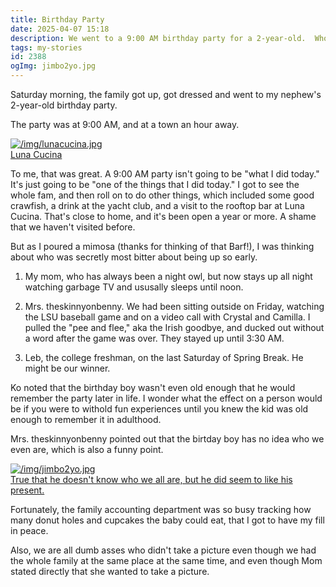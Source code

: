 ```yaml
---
title: Birthday Party
date: 2025-04-07 15:18
description: We went to a 9:00 AM birthday party for a 2-year-old.  Who handled the early wake up call worst?
tags: my-stories
id: 2388
ogImg: jimbo2yo.jpg
---
```


Saturday morning, the family got up, got dressed and went to my nephew's 2-year-old birthday party.

The party was at 9:00 AM, and at a town an hour away.

<a class="lightview alignright" href="/img/lunacucina.jpg" data-lightview-caption="Luna Cucina" data-lightview-group="group1" ><img src="/img/lunacucina.jpg" alt="/img/lunacucina.jpg"><br><span class="caption">Luna Cucina</span></a>

To me, that was great.  A 9:00 AM party isn't going to be "what I did today."  It's just going to be "one of the things that I did today."  I got to see the whole fam, and then roll on to do other things, which included some good crawfish, a drink at the yacht club, and a visit to the rooftop bar at Luna Cucina.  That's close to home, and it's been open a year or more.  A shame that we haven't visited before.

But as I poured a mimosa (thanks for thinking of that Barf!), I was thinking about who was secretly most bitter about being up so early.

1.  My mom, who has always been a night owl, but now stays up all night watching garbage TV and ususally sleeps until noon.

2.  Mrs. theskinnyonbenny.  We had been sitting outside on Friday, watching the LSU baseball game and on a video call with Crystal and Camilla.  I pulled the "pee and flee," aka the Irish goodbye, and ducked out without a word after the game was over.  They stayed up until 3:30 AM.

3.  Leb, the college freshman, on the last Saturday of Spring Break.  He might be our winner.

Ko noted that the birthday boy wasn't even old enough that he would remember the party later in life.  I wonder what the effect on a person would be if you were to withold fun experiences until you knew the kid was old enough to remember it in adulthood.

Mrs. theskinnyonbenny pointed out that the birtday boy has no idea who we even are, which is also a funny point.

<a class="lightview alignright" href="/img/jimbo2yo.jpg" data-lightview-caption="True that he doesn't know who we all are, but he did seem to like his present." data-lightview-group="group1" ><img src="/img/jimbo2yo.jpg" alt="/img/jimbo2yo.jpg"><br><span class="caption">True that he doesn't know who we all are, but he did seem to like his present.</span></a>

Fortunately, the family accounting department was so busy tracking how many donut holes and cupcakes the baby could eat, that I got to have my fill in peace.

Also, we are all dumb asses who didn't take a picture even though we had the whole family at the same place at the same time, and even though Mom stated directly that she wanted to take a picture.